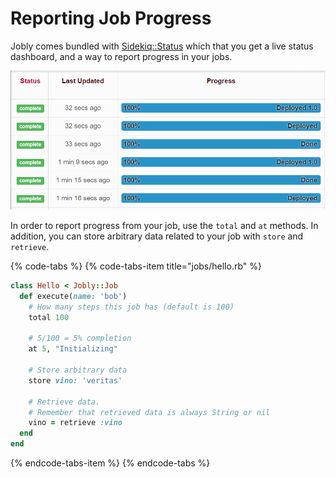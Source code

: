 # Reporting Job Progress

Jobly comes bundled with [Sidekiq::Status](https://github.com/utgarda/sidekiq-status) which that you get a live status dashboard, and a way to report progress in your jobs.

![](../.gitbook/assets/screen.gif)

In order to report progress from your job, use the `total` and `at` methods. In addition, you can store arbitrary data related to your job with `store` and `retrieve`.

{% code-tabs %}
{% code-tabs-item title="jobs/hello.rb" %}
```ruby
class Hello < Jobly::Job
  def execute(name: 'bob')
    # How many steps this job has (default is 100)
    total 100 

    # 5/100 = 5% completion
    at 5, "Initializing"

    # Store arbitrary data
    store vino: 'veritas'

    # Retrieve data.
    # Remember that retrieved data is always String or nil
    vino = retrieve :vino
  end
end
```
{% endcode-tabs-item %}
{% endcode-tabs %}

